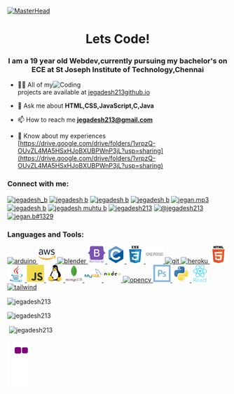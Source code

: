 [![MasterHead](https://blogger.googleusercontent.com/img/b/R29vZ2xl/AVvXsEj2Bb3sljHYj8-tUFcpokVzRcfm0g0npnn6heiHDbPzZjEvyiLgapifPl0ja6dtgJvHwx88NHgiXHYAbEDMDC4Vd66hQ_8_avWcLSbBikbae_X6rNpyPoBvdHw-sMAVjx8v0E1oY8BQ_5SpYGYrOpiAm3oKQydkkfmh-ybopesW6O30YtmtT6O-ezbi7Q/w945-h600-p-k-no-nu/Black%20Technology%20LinkedIn%20Banner%20(1).jpg)](https://jegadesh213.io)
<h1 align="center">Lets Code!</h1>
<h3 align="center">I am a 19 year old Webdev,currently pursuing my bachelor's on ECE at St Joseph Institute of Technology,Chennai</h3>
<img align="right" alt="Coding" width="400" src="https://camo.githubusercontent.com/5ddf73ad3a205111cf8c686f687fc216c2946a75005718c8da5b837ad9de78c9/68747470733a2f2f7468756d62732e6766796361742e636f6d2f4576696c4e657874446576696c666973682d736d616c6c2e676966">

- 👨‍💻 All of my projects are available at [jegadesh213github.io](jegadesh213github.io)

- 💬 Ask me about **HTML,CSS,JavaScript,C,Java**

- 📫 How to reach me **jegadesh213@gmail.com**

- 📄 Know about my experiences [https://drive.google.com/drive/folders/1vrpzQ-OUvZL4MA5HSxHJoBXUBPWnP3jL?usp=sharing](https://drive.google.com/drive/folders/1vrpzQ-OUvZL4MA5HSxHJoBXUBPWnP3jL?usp=sharing)

<h3 align="left">Connect with me:</h3>
<p align="left">
<a href="https://codepen.io/jegadesh_b" target="blank"><img align="center" src="https://raw.githubusercontent.com/rahuldkjain/github-profile-readme-generator/master/src/images/icons/Social/codepen.svg" alt="jegadesh_b" height="30" width="40" /></a>
<a href="https://linkedin.com/in/jegadesh b" target="blank"><img align="center" src="https://raw.githubusercontent.com/rahuldkjain/github-profile-readme-generator/master/src/images/icons/Social/linked-in-alt.svg" alt="jegadesh b" height="30" width="40" /></a>
<a href="https://stackoverflow.com/users/jegadesh b" target="blank"><img align="center" src="https://raw.githubusercontent.com/rahuldkjain/github-profile-readme-generator/master/src/images/icons/Social/stack-overflow.svg" alt="jegadesh b" height="30" width="40" /></a>
<a href="https://fb.com/jegadesh b" target="blank"><img align="center" src="https://raw.githubusercontent.com/rahuldkjain/github-profile-readme-generator/master/src/images/icons/Social/facebook.svg" alt="jegadesh b" height="30" width="40" /></a>
<a href="https://instagram.com/jegan.mp3" target="blank"><img align="center" src="https://raw.githubusercontent.com/rahuldkjain/github-profile-readme-generator/master/src/images/icons/Social/instagram.svg" alt="jegan.mp3" height="30" width="40" /></a>
<a href="https://www.youtube.com/c/jegadesh b" target="blank"><img align="center" src="https://raw.githubusercontent.com/rahuldkjain/github-profile-readme-generator/master/src/images/icons/Social/youtube.svg" alt="jegadesh b" height="30" width="40" /></a>
<a href="https://www.hackerrank.com/jegadesh muhtu b" target="blank"><img align="center" src="https://raw.githubusercontent.com/rahuldkjain/github-profile-readme-generator/master/src/images/icons/Social/hackerrank.svg" alt="jegadesh muhtu b" height="30" width="40" /></a>
<a href="https://www.leetcode.com/jegadesh213" target="blank"><img align="center" src="https://raw.githubusercontent.com/rahuldkjain/github-profile-readme-generator/master/src/images/icons/Social/leet-code.svg" alt="jegadesh213" height="30" width="40" /></a>
<a href="https://www.hackerearth.com/@jegadesh213" target="blank"><img align="center" src="https://raw.githubusercontent.com/rahuldkjain/github-profile-readme-generator/master/src/images/icons/Social/hackerearth.svg" alt="@jegadesh213" height="30" width="40" /></a>
<a href="https://discord.gg/jegan.b#1329" target="blank"><img align="center" src="https://raw.githubusercontent.com/rahuldkjain/github-profile-readme-generator/master/src/images/icons/Social/discord.svg" alt="jegan.b#1329" height="30" width="40" /></a>
</p>

<h3 align="left">Languages and Tools:</h3>
<p align="left"> <a href="https://www.arduino.cc/" target="_blank" rel="noreferrer"> <img src="https://cdn.worldvectorlogo.com/logos/arduino-1.svg" alt="arduino" width="40" height="40"/> </a> <a href="https://aws.amazon.com" target="_blank" rel="noreferrer"> <img src="https://raw.githubusercontent.com/devicons/devicon/master/icons/amazonwebservices/amazonwebservices-original-wordmark.svg" alt="aws" width="40" height="40"/> </a> <a href="https://www.blender.org/" target="_blank" rel="noreferrer"> <img src="https://download.blender.org/branding/community/blender_community_badge_white.svg" alt="blender" width="40" height="40"/> </a> <a href="https://getbootstrap.com" target="_blank" rel="noreferrer"> <img src="https://raw.githubusercontent.com/devicons/devicon/master/icons/bootstrap/bootstrap-plain-wordmark.svg" alt="bootstrap" width="40" height="40"/> </a> <a href="https://www.cprogramming.com/" target="_blank" rel="noreferrer"> <img src="https://raw.githubusercontent.com/devicons/devicon/master/icons/c/c-original.svg" alt="c" width="40" height="40"/> </a> <a href="https://www.w3schools.com/css/" target="_blank" rel="noreferrer"> <img src="https://raw.githubusercontent.com/devicons/devicon/master/icons/css3/css3-original-wordmark.svg" alt="css3" width="40" height="40"/> </a> <a href="https://expressjs.com" target="_blank" rel="noreferrer"> <img src="https://raw.githubusercontent.com/devicons/devicon/master/icons/express/express-original-wordmark.svg" alt="express" width="40" height="40"/> </a> <a href="https://git-scm.com/" target="_blank" rel="noreferrer"> <img src="https://www.vectorlogo.zone/logos/git-scm/git-scm-icon.svg" alt="git" width="40" height="40"/> </a> <a href="https://heroku.com" target="_blank" rel="noreferrer"> <img src="https://www.vectorlogo.zone/logos/heroku/heroku-icon.svg" alt="heroku" width="40" height="40"/> </a> <a href="https://www.w3.org/html/" target="_blank" rel="noreferrer"> <img src="https://raw.githubusercontent.com/devicons/devicon/master/icons/html5/html5-original-wordmark.svg" alt="html5" width="40" height="40"/> </a> <a href="https://www.java.com" target="_blank" rel="noreferrer"> <img src="https://raw.githubusercontent.com/devicons/devicon/master/icons/java/java-original.svg" alt="java" width="40" height="40"/> </a> <a href="https://developer.mozilla.org/en-US/docs/Web/JavaScript" target="_blank" rel="noreferrer"> <img src="https://raw.githubusercontent.com/devicons/devicon/master/icons/javascript/javascript-original.svg" alt="javascript" width="40" height="40"/> </a> <a href="https://www.linux.org/" target="_blank" rel="noreferrer"> <img src="https://raw.githubusercontent.com/devicons/devicon/master/icons/linux/linux-original.svg" alt="linux" width="40" height="40"/> </a> <a href="https://www.mongodb.com/" target="_blank" rel="noreferrer"> <img src="https://raw.githubusercontent.com/devicons/devicon/master/icons/mongodb/mongodb-original-wordmark.svg" alt="mongodb" width="40" height="40"/> </a> <a href="https://www.mysql.com/" target="_blank" rel="noreferrer"> <img src="https://raw.githubusercontent.com/devicons/devicon/master/icons/mysql/mysql-original-wordmark.svg" alt="mysql" width="40" height="40"/> </a> <a href="https://nodejs.org" target="_blank" rel="noreferrer"> <img src="https://raw.githubusercontent.com/devicons/devicon/master/icons/nodejs/nodejs-original-wordmark.svg" alt="nodejs" width="40" height="40"/> </a> <a href="https://opencv.org/" target="_blank" rel="noreferrer"> <img src="https://www.vectorlogo.zone/logos/opencv/opencv-icon.svg" alt="opencv" width="40" height="40"/> </a> <a href="https://www.photoshop.com/en" target="_blank" rel="noreferrer"> <img src="https://raw.githubusercontent.com/devicons/devicon/master/icons/photoshop/photoshop-line.svg" alt="photoshop" width="40" height="40"/> </a> <a href="https://www.python.org" target="_blank" rel="noreferrer"> <img src="https://raw.githubusercontent.com/devicons/devicon/master/icons/python/python-original.svg" alt="python" width="40" height="40"/> </a> <a href="https://reactjs.org/" target="_blank" rel="noreferrer"> <img src="https://raw.githubusercontent.com/devicons/devicon/master/icons/react/react-original-wordmark.svg" alt="react" width="40" height="40"/> </a> <a href="https://tailwindcss.com/" target="_blank" rel="noreferrer"> <img src="https://www.vectorlogo.zone/logos/tailwindcss/tailwindcss-icon.svg" alt="tailwind" width="40" height="40"/> </a> </p>

<p><img align="center" src="https://github-readme-stats.vercel.app/api/top-langs?username=jegadesh213&show_icons=true&locale=en&layout=compact" alt="jegadesh213" /></p>

<p><img align="center" src="https://github-readme-streak-stats.herokuapp.com/?user=jegadesh213&" alt="jegadesh213" /></p>

<p>&nbsp;<img align="center" src="https://github-readme-stats.vercel.app/api?username=jegadesh213&show_icons=true&locale=en" alt="jegadesh213" /></p>

![snake gif](https://github.com/jegadesh213/jegadesh213/blob/output/github-contribution-grid-snake.gif)

